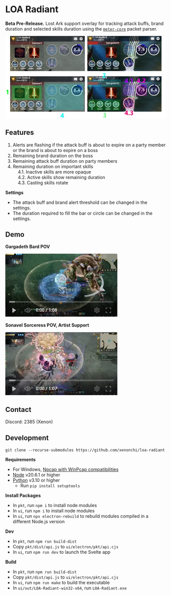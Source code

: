 # LOA Radiant

**Beta Pre-Release.** Lost Ark support overlay for tracking attack buffs, brand duration and selected skills duration using the [`meter-core`](https://github.com/lost-ark-dev/meter-core) packet parser.

![](./docs/loa-radiant-img.jpg)
![](./docs/loa-radiant-img-annotated.jpg)

## Features

1. Alerts are flashing if the attack buff is about to expire on a party member or the brand is about to expire on a boss
2. Remaining brand duration on the boss
3. Remaining attack buff duration on party members
4. Remaining duration on important skills\
&nbsp;&nbsp;&nbsp;&nbsp;4.1. Inactive skills are more opaque\
&nbsp;&nbsp;&nbsp;&nbsp;4.2. Active skills show remaining duration\
&nbsp;&nbsp;&nbsp;&nbsp;4.3. Casting skills rotate

**Settings**
- The attack buff and brand alert threshold can be changed in the settings.
- The duration required to fill the bar or circle can be changed in the settings.

## Demo

**Gargadeth Bard POV**

[![](./docs/demo-bard-1.jpg)](https://youtu.be/wYwDhsH4ALM)

**Sonavel Sorceress POV, Artist Support**

[![](./docs/demo-artist-1.jpg)](https://youtu.be/CjxQXq0VegQ)

## Contact

Discord: 2385 (Xenon)

## Development

```
git clone --recurse-submodules https://github.com/xenonchi/loa-radiant
```

**Requirements**
- For Windows, [Npcap with WinPcap compatibilities](https://npcap.com/#download)
- [Node](https://nodejs.org/en/download) v20.6.1 or higher
- [Python](https://www.python.org/downloads/) v3.10 or higher
    - Run `pip install setuptools`

**Install Packages**
- In `pkt`, run `npm i` to install node modules
- In `ui`, run `npm i` to install node modules
- In `ui`, run `npx electron-rebuild` to rebuild modules compiled in a different Node.js version

**Dev**
- In `pkt`, run `npm run build-dist`
- Copy `pkt/dist/api.js` to `ui/electron/pkt/api.cjs`
- In `ui`, run `npm run dev` to launch the Svelte app

**Build**
- In `pkt`, run `npm run build-dist`
- Copy `pkt/dist/api.js` to `ui/electron/pkt/api.cjs`
- In `ui`, run `npm run make` to build the executable
- In `ui/out/LOA-Radiant-win32-x64`, run `LOA-Radiant.exe`